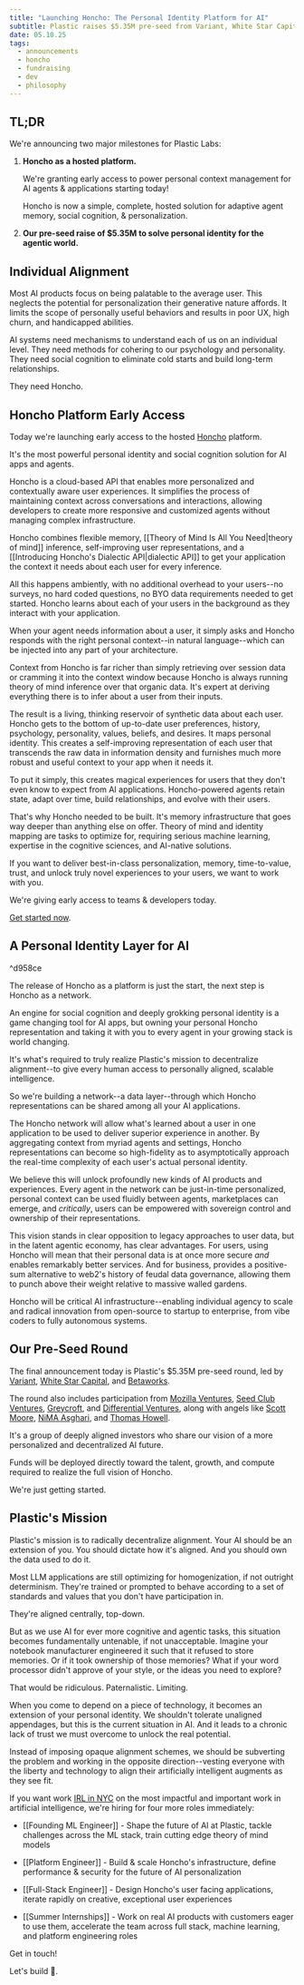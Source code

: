 ```yaml
---
title: "Launching Honcho: The Personal Identity Platform for AI"
subtitle: Plastic raises $5.35M pre-seed from Variant, White Star Capital, & Betaworks to build critical AI infrastructure
date: 05.10.25
tags:
  - announcements
  - honcho
  - fundraising
  - dev
  - philosophy
---
```

## TL;DR

We're announcing two major milestones for Plastic Labs:

1. **Honcho as a hosted platform.** 

	We're granting early access to power personal context management for AI agents & applications starting today!
	
	Honcho is now a simple, complete, hosted solution for adaptive agent memory, social cognition, & personalization.

2. **Our pre-seed raise of $5.35M to solve personal identity for the agentic world.**

## Individual Alignment

Most AI products focus on being palatable to the average user. This neglects the potential for personalization their generative nature affords. It limits the scope of personally useful behaviors and results in poor UX, high churn, and handicapped abilities.

AI systems need mechanisms to understand each of us on an individual level. They need methods for cohering to our psychology and personality. They need social cognition to eliminate cold starts and build long-term relationships.

They need Honcho.

## Honcho Platform Early Access

Today we're launching early access to the hosted [Honcho](https://honcho.dev) platform.

It's the most powerful personal identity and social cognition solution for AI apps and agents.

Honcho is a cloud-based API that enables more personalized and contextually aware user experiences. It simplifies the process of maintaining context across conversations and interactions, allowing developers to create more responsive and customized agents without managing complex infrastructure.

Honcho combines flexible memory, [[Theory of Mind Is All You Need|theory of mind]] inference, self-improving user representations, and a [[Introducing Honcho's Dialectic API|dialectic API]] to get your application the context it needs about each user for every inference.

All this happens ambiently, with no additional overhead to your users--no surveys, no hard coded questions, no BYO data requirements needed to get started. Honcho learns about each of your users in the background as they interact with your application.

When your agent needs information about a user, it simply asks and Honcho responds with the right personal context--in natural language--which can be injected into any part of your architecture.

Context from Honcho is far richer than simply retrieving over session data or cramming it into the context window because Honcho is always running theory of mind inference over that organic data. It's expert at deriving everything there is to infer about a user from their inputs.

The result is a living, thinking reservoir of synthetic data about each user. Honcho gets to the bottom of up-to-date user preferences, history, psychology, personality, values, beliefs, and desires. It maps personal identity. This creates a self-improving representation of each user that transcends the raw data in information density and furnishes much more robust and useful context to your app when it needs it.

To put it simply, this creates magical experiences for users that they don't even know to expect from AI applications. Honcho-powered agents retain state, adapt over time, build relationships, and evolve with their users.

That's why Honcho needed to be built. It's memory infrastructure that goes way deeper than anything else on offer. Theory of mind and identity mapping are tasks to optimize for, requiring serious machine learning, expertise in the cognitive sciences, and AI-native solutions.

If you want to deliver best-in-class personalization, memory, time-to-value, trust, and unlock truly novel experiences to your users, we want to work with you. 

We're giving early access to teams & developers today.

[Get started now](https://honcho.dev).

## A Personal Identity Layer for AI

^d958ce

The release of Honcho as a platform is just the start, the next step is Honcho as a network.

An engine for social cognition and deeply grokking personal identity is a game changing tool for AI apps, but owning your personal Honcho representation and taking it with you to every agent in your growing stack is world changing.

It's what's required to truly realize Plastic's mission to decentralize alignment--to give every human access to personally aligned, scalable intelligence.

So we're building a network--a data layer--through which Honcho representations can be shared among all your AI applications.

The Honcho network will allow what's learned about a user in one application to be used to deliver superior experience in another. By aggregating context from myriad agents and settings, Honcho representations can become so high-fidelity as to asymptotically approach the real-time complexity of each user's actual personal identity. 

We believe this will unlock profoundly new kinds of AI products and experiences. Every agent in the network can be just-in-time personalized, personal context can be used fluidly between agents, marketplaces can emerge, and *critically*, users can be empowered with sovereign control and ownership of their representations.

This vision stands in clear opposition to legacy approaches to user data, but in the latent agentic economy, has clear advantages. For users, using Honcho will mean that their personal data is at once more secure *and* enables remarkably better services. And for business, provides a positive-sum alternative to web2's history of feudal data governance, allowing them to punch above their weight relative to massive walled gardens.

Honcho will be critical AI infrastructure--enabling individual agency to scale and radical innovation from open-source to startup to enterprise, from vibe coders to fully autonomous systems.

## Our Pre-Seed Round

The final announcement today is Plastic's $5.35M pre-seed round, led by [Variant](https://variant.fund/), [White Star Capital](https://whitestarcapital.com/), and [Betaworks](https://www.betaworks.com/).

The round also includes participation from [Mozilla Ventures](https://mozilla.vc/), [Seed Club Ventures](https://www.seedclub.xyz/getfunded/ventures), [Greycroft](https://www.greycroft.com/), and [Differential Ventures](https://www.differential.vc/), along with angels like [Scott Moore](https://x.com/notscottmoore), [NiMA Asghari](https://x.com/ywayisaway), and [Thomas Howell](https://x.com/seethomasowl).

It's a group of deeply aligned investors who share our vision of a more personalized and decentralized AI future.

Funds will be deployed directly toward the talent, growth, and compute required to realize the full vision of Honcho.

We're just getting started.

## Plastic's Mission

Plastic's mission is to radically decentralize alignment. Your AI should be an extension of you. You should dictate how it's aligned. And you should own the data used to do it.

Most LLM applications are still optimizing for homogenization, if not outright determinism. They're trained or prompted to behave according to a set of standards and values that you don't have participation in. 

They're aligned centrally, top-down.

But as we use AI for ever more cognitive and agentic tasks, this situation becomes fundamentally untenable, if not unacceptable. Imagine your notebook manufacturer engineered it such that it refused to store memories. Or if it took ownership of those memories? What if your word processor didn't approve of your style, or the ideas you need to explore?

That would be ridiculous. Paternalistic. Limiting.

When you come to depend on a piece of technology, it becomes an extension of your personal identity. We shouldn't tolerate unaligned appendages, but this is the current situation in AI. And it leads to a chronic lack of trust we must overcome to unlock the real potential.

Instead of imposing opaque alignment schemes, we should be subverting the problem and working in the opposite direction--vesting everyone with the liberty and technology to align their artificially intelligent augments as they see fit.

If you want work [IRL in NYC](https://www.therefineryatdomino.com/) on the most impactful and important work in artificial intelligence, we're hiring for four more roles immediately:

- [[Founding ML Engineer]] - Shape the future of AI at Plastic, tackle challenges across the ML stack, train cutting edge theory of mind models

- [[Platform Engineer]] - Build & scale Honcho's infrastructure, define performance & security for the future of AI personalization

- [[Full-Stack Engineer]] - Design Honcho's user facing applications, iterate rapidly on creative, exceptional user experiences

- [[Summer Internships]] - Work on real AI products with customers eager to use them, accelerate the team across full stack, machine learning, and platform engineering roles

Get in touch! 

Let's build 🥽.
